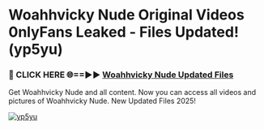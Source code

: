 # Woahhvicky Nude Original Videos 0nlyFans Leaked - Files Updated! (yp5yu)

<h3>🔴 CLICK HERE 🌐==►► <a href="https://tinyurl.com/y5r63du9" rel="nofollow">Woahhvicky Nude Updated Files</a></h3>

Get Woahhvicky Nude and all content. Now you can access all videos and pictures of Woahhvicky Nude. New Updated Files 2025!

[![yp5yu](https://i.imgur.com/UVo9nyh.gif)](https://tinyurl.com/y5r63du9)